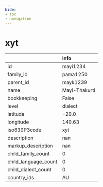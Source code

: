```yaml
---
hide:
- toc
- navigation
---
```

# xyt
|                      | info          |
|:---------------------|:--------------|
| id                   | mayi1234      |
| family_id            | pama1250      |
| parent_id            | mayk1239      |
| name                 | Mayi-Thakurti |
| bookkeeping          | False         |
| level                | dialect       |
| latitude             | -20.0         |
| longitude            | 140.63        |
| iso639P3code         | xyt           |
| description          | nan           |
| markup_description   | nan           |
| child_family_count   | 0             |
| child_language_count | 0             |
| child_dialect_count  | 0             |
| country_ids          | AU            |